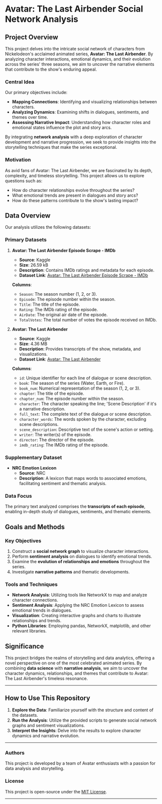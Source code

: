 # Avatar: The Last Airbender Social Network Analysis

## Project Overview

This project delves into the intricate social network of characters from Nickelodeon's acclaimed animated series, **Avatar: The Last Airbender**. By analyzing character interactions, emotional dynamics, and their evolution across the series' three seasons, we aim to uncover the narrative elements that contribute to the show's enduring appeal.

### Central Idea

Our primary objectives include:

- **Mapping Connections**: Identifying and visualizing relationships between characters.
- **Analyzing Dynamics**: Examining shifts in dialogues, sentiments, and themes over time.
- **Assessing Narrative Impact**: Understanding how character roles and emotional states influence the plot and story arcs.

By integrating **network analysis** with a deep exploration of character development and narrative progression, we seek to provide insights into the storytelling techniques that make the series exceptional.

### Motivation

As avid fans of Avatar: The Last Airbender, we are fascinated by its depth, complexity, and timeless storytelling. This project allows us to explore questions such as:

- How do character relationships evolve throughout the series?
- What emotional trends are present in dialogues and story arcs?
- How do these patterns contribute to the show's lasting impact?

## Data Overview

Our analysis utilizes the following datasets:

### Primary Datasets

1. **Avatar: The Last Airbender Episode Scrape - IMDb**
   - **Source**: Kaggle
   - **Size**: 26.59 kB
   - **Description**: Contains IMDb ratings and metadata for each episode.
   - **Dataset Link**: [Avatar: The Last Airbender Episode Scrape - IMDb](https://www.kaggle.com/datasets/amiryusoff/avatar-the-last-airbender-episode-scrape-imdb)

   **Columns**:
   - `Season`: The season number (1, 2, or 3).
   - `Episode`: The episode number within the season.
   - `Title`: The title of the episode.
   - `Rating`: The IMDb rating of the episode.
   - `AirDate`: The original air date of the episode.
   - `TotalVotes`: The total number of votes the episode received on IMDb.

2. **Avatar: The Last Airbender**
   - **Source**: Kaggle
   - **Size**: 4.36 MB
   - **Description**: Provides transcripts of the show, metadata, and visualizations.
   - **Dataset Link**: [Avatar: The Last Airbender](https://www.kaggle.com/code/ekrembayar/avatar-the-last-airbender-data-visualization)

   **Columns**:
   - `id`: Unique identifier for each line of dialogue or scene description.
   - `book`: The season of the series (Water, Earth, or Fire).
   - `book_num`: Numerical representation of the season (1, 2, or 3).
   - `chapter`: The title of the episode.
   - `chapter_num`: The episode number within the season.
   - `character`: The character speaking the line; 'Scene Description' if it's a narrative description.
   - `full_text`: The complete text of the dialogue or scene description.
   - `character_words`: The words spoken by the character, excluding scene descriptions.
   - `scene_description`: Descriptive text of the scene's action or setting.
   - `writer`: The writer(s) of the episode.
   - `director`: The director of the episode.
   - `imdb_rating`: The IMDb rating of the episode.

### Supplementary Dataset

- **NRC Emotion Lexicon**
  - **Source**: NRC
  - **Description**: A lexicon that maps words to associated emotions, facilitating sentiment and thematic analysis.

### Data Focus

The primary text analyzed comprises the **transcripts of each episode**, enabling in-depth study of dialogues, sentiments, and thematic elements.

## Goals and Methods

### Key Objectives

1. Construct a **social network graph** to visualize character interactions.
2. Perform **sentiment analysis** on dialogues to identify emotional trends.
3. Examine the **evolution of relationships and emotions** throughout the series.
4. Investigate **narrative patterns** and thematic developments.

### Tools and Techniques

- **Network Analysis**: Utilizing tools like NetworkX to map and analyze character connections.
- **Sentiment Analysis**: Applying the NRC Emotion Lexicon to assess emotional trends in dialogues.
- **Visualization**: Creating interactive graphs and charts to illustrate relationships and trends.
- **Python Libraries**: Employing pandas, NetworkX, matplotlib, and other relevant libraries.

## Significance

This project bridges the realms of storytelling and data analytics, offering a novel perspective on one of the most celebrated animated series. By combining **data science** with **narrative analysis**, we aim to uncover the character dynamics, relationships, and themes that contribute to Avatar: The Last Airbender's timeless resonance.

---

## How to Use This Repository

1. **Explore the Data**: Familiarize yourself with the structure and content of the datasets.
2. **Run the Analysis**: Utilize the provided scripts to generate social network graphs and sentiment visualizations.
3. **Interpret the Insights**: Delve into the results to explore character dynamics and narrative evolution.

---

### Authors

This project is developed by a team of Avatar enthusiasts with a passion for data analysis and storytelling.

### License

This project is open-source under the [MIT License](LICENSE).

---
